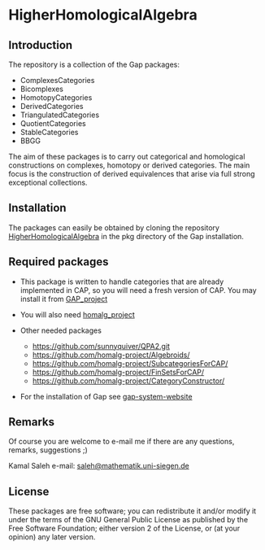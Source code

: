 HigherHomologicalAlgebra
=========================


Introduction
------------
The repository is a collection of the Gap packages:

- ComplexesCategories
- Bicomplexes
- HomotopyCategories
- DerivedCategories
- TriangulatedCategories
- QuotientCategories
- StableCategories
- BBGG

The aim of these packages is to carry out categorical and homological constructions on complexes, homotopy or derived categories. The main focus is the construction of derived equivalences that arise via full strong exceptional collections. 

Installation
-----------
The packages can easily be obtained by cloning the repository
[HigherHomologicalAlgebra](https://github.com/homalg-project/HigherHomologicalAlgebra)
in the pkg directory of the Gap installation.

Required packages
-----------------

* This package is written to handle categories that are already implemented in CAP, so you will need a fresh version of CAP. You may install it from [GAP_project](https://github.com/homalg-project/CAP_project)

* You will also need [homalg_project](https://github.com/homalg-project/homalg_project.git)

* Other needed packages
  - https://github.com/sunnyquiver/QPA2.git
  - https://github.com/homalg-project/Algebroids/
  - https://github.com/homalg-project/SubcategoriesForCAP/
  - https://github.com/homalg-project/FinSetsForCAP/
  - https://github.com/homalg-project/CategoryConstructor/
 
* For the installation of Gap see [gap-system-website](https://www.gap-system.org)

Remarks
-------
Of course you are welcome to e-mail me if there are any questions, remarks, suggestions ;)

 Kamal Saleh e-mail: saleh@mathematik.uni-siegen.de

License
-------
These packages are free software; you can redistribute it and/or modify it under the terms of the GNU General Public License as
published by the Free Software Foundation; either version 2 of the License, or (at your opinion) any later version.

